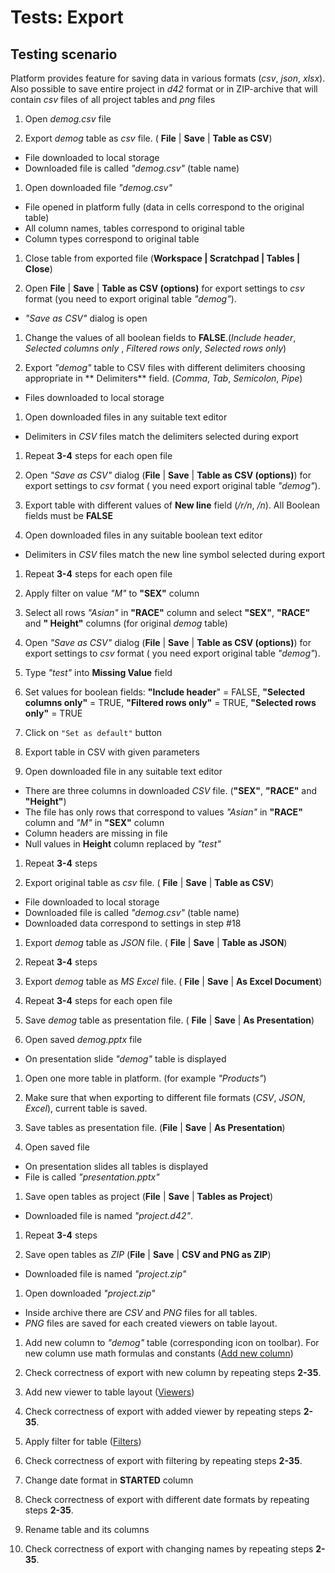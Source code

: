 <!-- TITLE: Tests: Export -->
<!-- SUBTITLE: -->

# Tests: Export

## Testing scenario

Platform provides feature for saving data in various formats (*csv*, *json*, *xlsx*). Also possible to save entire
project in *d42* format or in ZIP-archive that will contain *csv* files of all project tables and *png* files

1. Open *demog.csv* file

1. Export *demog* table as *csv* file. ( **File** | **Save** | **Table as CSV**)

* File downloaded to local storage
* Downloaded file is called *"demog.csv"* (table name)

1. Open downloaded file *"demog.csv"*

* File opened in platform fully (data in cells correspond to the original table)
* All column names, tables correspond to original table
* Column types correspond to original table

1. Close table from exported file (**Workspace | Scratchpad | Tables | Close**)

1. Open **File** | **Save** | **Table as CSV (options)** for export settings to *csv* format (you need to export
   original table *"demog"*).

* *"Save as CSV"* dialog is open

1. Change the values ​​of all boolean fields to **FALSE**.(*Include header*, *Selected columns only*
   , *Filtered rows only*, *Selected rows only*)

1. Export *"demog"* table to CSV files with different delimiters choosing appropriate in **
   Delimiters** field. (*Comma*, *Tab*, *Semicolon*, *Pipe*)

* Files downloaded to local storage

1. Open downloaded files in any suitable text editor

* Delimiters in *CSV* files match the delimiters selected during export

1. Repeat **3-4** steps for each open file

1. Open *"Save as CSV"* dialog (**File** | **Save** | **Table as CSV (options)**) for export settings to *csv* format (
   you need export original table *"demog"*).

1. Export table with different values of **New line** field (*/r/n*, */n*). All Boolean fields must be **FALSE**

1. Open downloaded files in any suitable boolean text editor

* Delimiters in *CSV* files match the new line symbol selected during export

1. Repeat **3-4** steps for each open file

1. Apply filter on value *"M"* to **"SEX"** column

1. Select all rows *​​"Asian"* in **"RACE"** column and select **"SEX"**, **"RACE"** and **"
   Height"** columns (for original *demog* table)

1. Open *"Save as CSV"* dialog (**File** | **Save** | **Table as CSV (options)**) for export settings to *csv* format (
   you need export original table *"demog"*).

1. Type *"test"* into **Missing Value** field

1. Set values ​​for boolean fields: **"Include header**" = FALSE,  **"Selected columns only"** = TRUE, **"Filtered rows
   only"** = TRUE, **"Selected rows only"** = TRUE

1. Click on ```"Set as default"``` button

1. Export table in CSV with given parameters

1. Open downloaded file in any suitable text editor

* There are three columns in downloaded *CSV* file. (**"SEX"**, **"RACE"** and **"Height"**)
* The file has only rows that correspond to values *​​"Asian"* in **"RACE"** column and *"M"*
  in **"SEX"** column
* Column headers are missing in file
* Null values ​​in **Height** column replaced by *"test"*

1. Repeat **3-4** steps

1. Export original table as *csv* file. ( **File** | **Save** | **Table as CSV**)

* File downloaded to local storage
* Downloaded file is called *"demog.csv"* (table name)
* Downloaded data correspond to settings in step #18

1. Export *demog* table as *JSON* file. ( **File** | **Save** | **Table as JSON**)

1. Repeat **3-4** steps

1. Export *demog* table as *MS Excel* file. ( **File** | **Save** | **As Excel Document**)

1. Repeat **3-4** steps for each open file

1. Save *demog* table as presentation file. ( **File** | **Save** | **As Presentation**)

1. Open saved *demog.pptx* file

* On presentation slide *"demog"* table is displayed

1. Open one more table in platform. (for example *"Products"*)

1. Make sure that when exporting to different file formats (*CSV*, *JSON*, *Excel*), current table is saved.

1. Save tables as presentation file. (**File** | **Save** | **As Presentation**)

1. Open saved file

* On presentation slides all tables is displayed
* File is called *"presentation.pptx"*

1. Save open tables as project (**File** | **Save** | **Tables as Project**)

* Downloaded file is named *"project.d42"*.

1. Repeat **3-4** steps

1. Save open tables as *ZIP* (**File** | **Save** | **CSV and PNG as ZIP**)

* Downloaded file is named *"project.zip"*

1. Open downloaded *"project.zip"*

* Inside archive there are *CSV* and *PNG* files for all tables.
* *PNG* files are saved for each created viewers on table layout.

1. Add new column to *"demog"* table (corresponding icon on toolbar). For new column use math formulas and
   constants ([Add new column](../../transform/add-new-column.md))

1. Check correctness of export with new column by repeating steps **2-35**.

1. Add new viewer to table layout ([Viewers](../../visualize/viewers.md))

1. Check correctness of export with added viewer by repeating steps **2-35**.

1. Apply filter for table ([Filters](../../visualize/viewers/filters.md))

1. Check correctness of export with filtering by repeating steps **2-35**.

1. Change date format in **STARTED** column

1. Check correctness of export with different date formats by repeating steps **2-35**.

1. Rename table and its columns

1. Check correctness of export with changing names by repeating steps **2-35**.
